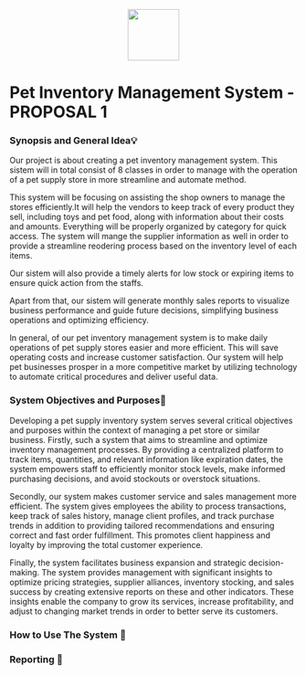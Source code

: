 <p align="center">
  <img src="https://github.com/jjn7702/SECJ1023-PT2/blob/main/Submission/sec08_23242/Group%2010/Images/OIG3.jpg" width="90" height="90">
</p>


# Pet Inventory Management System - PROPOSAL 1

### Synopsis and General Idea💡

Our project is about creating a pet inventory management system. This sistem will in total consist of 8 classes in order to manage with the operation of a pet supply store in more streamline and automate method.

This system will be focusing on assisting the shop owners to manage the stores efficiently.It will help the vendors to keep track of every product they sell, including toys and pet food, along with information about their costs and amounts. Everything will be properly organized by category for quick access. The system will mange the supplier information as well in order to provide a streamline reodering process based on the inventory level of each items.

Our sistem will also provide a timely alerts for low stock or expiring items to ensure quick action from the staffs.

Apart from that, our sistem will generate monthly sales reports to visualize business performance and guide future decisions, simplifying business operations and optimizing efficiency.

In general, of our pet inventory management system is to make daily operations of pet supply stores easier and more efficient. This will save operating costs and increase customer satisfaction. Our system will help pet businesses prosper in a more competitive market by utilizing technology to automate critical procedures and deliver useful data.

### System Objectives and Purposes📖
Developing a pet supply inventory system serves several critical objectives and purposes within the context of managing a pet store or similar business. Firstly, such a system that aims to streamline and optimize inventory management processes. By providing a centralized platform to track items, quantities, and relevant information like expiration dates, the system empowers staff to efficiently monitor stock levels, make informed purchasing decisions, and avoid stockouts or overstock situations.

Secondly, our system makes customer service and sales management more efficient. The system gives employees the ability to process transactions, keep track of sales history, manage client profiles, and track purchase trends in addition to providing tailored recommendations and ensuring correct and fast order fulfillment. This promotes client happiness and loyalty by improving the total customer experience.

Finally, the system facilitates business expansion and strategic decision-making. The system provides management with significant insights to optimize pricing strategies, supplier alliances, inventory stocking, and sales success by creating extensive reports on these and other indicators. These insights enable the company to grow its services, increase profitability, and adjust to changing market trends in order to better serve its customers.

### How to Use The System 📲

### Reporting 📄

